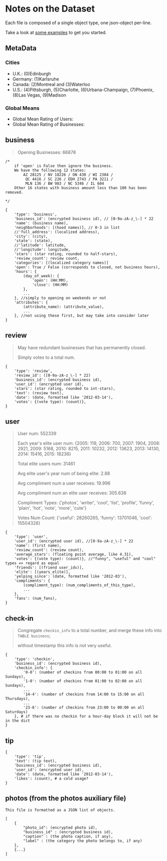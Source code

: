 # Notes on the Dataset
	
Each file is composed of a single object type, one json-object per-line.
	
Take a look at [some examples](https://github.com/Yelp/dataset-examples) to get you started.

## MetaData

### Cities
   
- U.K.: (0)Edinburgh 
- Germany: (1)Karlsruhe
- Canada: (2)Montreal and (3)Waterloo
- U.S.: (4)Pittsburgh, (5)Charlotte, (6)Urbana-Champaign, (7)Phoenix, (8)Las Vegas, (9)Madison

### Global Means

- Global Mean Rating of Users: 
- Global Mean Rating of Businesses:

	
## business
> Opening Businesses: 66878
>
> 
 
	/*
		if 'open' is False then ignore the business.
		We have the following 12 states:
			AZ 28125 / NV 18226 / ON 430 / WI 2384 /
			 QC 4416 / SC 226 / EDH 2743 / PA 3211 / 
			 MLN 136 / BW 983 / NC 5346 / IL 604
		Other 16 states with business amount less than 100 has been removed.
		
	*/
	
	{
	    'type': 'business',
	    'business_id': (encrypted business id), // [0-9a-zA-z_\-] * 22
	    'name': (business name),
	    'neighborhoods': [(hood names)], // 0-3 in list
	    //'full_address': (localized address),
	    'city': (city),
	    'state': (state),
	    //'latitude': latitude,
	    //'longitude': longitude,
	    'stars': (star rating, rounded to half-stars),
	    'review_count': review count,
	    'categories': [(localized category names)]
	    'open': True / False (corresponds to closed, not business hours),
	    'hours': {
	        (day_of_week): {
	            'open': (HH:MM),
	            'close': (HH:MM)
	        },
	        ...
	    }, //simply to opening on weekends or not
	    'attributes': {
	        (attribute_name): (attribute_value),
	        ...
	    }, //not using these first, but may take into consider later
	}
	

## review	
> May have redundant businesses that has permanently closed.
> 
> Simply votes to a total num.
	
	{
	    'type': 'review',
	    'review_id': ([0-9a-zA-z_\-] * 22)
	    'business_id': (encrypted business id),
	    'user_id': (encrypted user id),
	    'stars': (star rating, rounded to int-stars),
	    'text': (review text),
	    'date': (date, formatted like '2012-03-14'),
	    'votes': {(vote type): (count)},
	}
	
	
## user
	
> User num: 552339
> 
> Each year's elite user num: {2005: 119, 2006: 700, 2007: 1904, 2008: 2921, 2009: 5168, 2010: 8215, 2011: 10232, 2012: 13623, 2013: 14130, 2014: 15416, 2015: 18236}
> 
> Total elite users num: 31461
>
> Avg elite user's year num of being elite: 2.88
>
> Avg compliment num a user receives: 19.996
>
> Avg compliment num an elite user receives: 305.638
>
> Compliment Types: {'photos', 'writer', 'cool', 'list', 'profile', 'funny', 'plain', 'hot', 'note', 'more', 'cute'}
> 
> Votes Num Count: {'useful': 28260265, 'funny': 13701046, 'cool': 15504328}
	
	{
	    'type': 'user',
	    'user_id': (encrypted user id), //[0-9a-zA-z_\-] * 22
	    'name': (first name),
	    'review_count': (review count),
	    'average_stars': (floating point average, like 4.31),
	    'votes': {(vote type): (count)}, //"funny", "useful" and "cool" types => regard as equal
	    'friends': [(friend user_ids)],
	    'elite': [(years_elite)],
	    'yelping_since': (date, formatted like '2012-03'),
	    'compliments': {
	        (compliment_type): (num_compliments_of_this_type),
	        ...
	    },
	    'fans': (num_fans),
	}
	
## check-in	
> Congregate `checkin_info` to a total number,
>  and merge these info into `TABLE business`;
> 
>  without timestamp this info is not very useful.

	{
	    'type': 'checkin',
	    'business_id': (encrypted business id),
	    'checkin_info': {
	        '0-0': (number of checkins from 00:00 to 01:00 on all Sundays),
	        '1-0': (number of checkins from 01:00 to 02:00 on all Sundays),
	        ...
	        '14-4': (number of checkins from 14:00 to 15:00 on all Thursdays),
	        ...
	        '23-6': (number of checkins from 23:00 to 00:00 on all Saturdays)
	    }, # if there was no checkin for a hour-day block it will not be in the dict
	}
	
	
## tip
	
	{
	    'type': 'tip',
	    'text': (tip text),
	    'business_id': (encrypted business id),
	    'user_id': (encrypted user id),
	    'date': (date, formatted like '2012-03-14'),
	    'likes': (count), # a cold usage?
	}
	
## photos (from the photos auxiliary file)
	
	This file is formatted as a JSON list of objects.
	
	[
	    {
	        "photo_id": (encrypted photo id),
	        "business_id" : (encrypted business id),
	        "caption" : (the photo caption, if any),
	        "label" : (the category the photo belongs to, if any)
	    },
	    {...}
	]